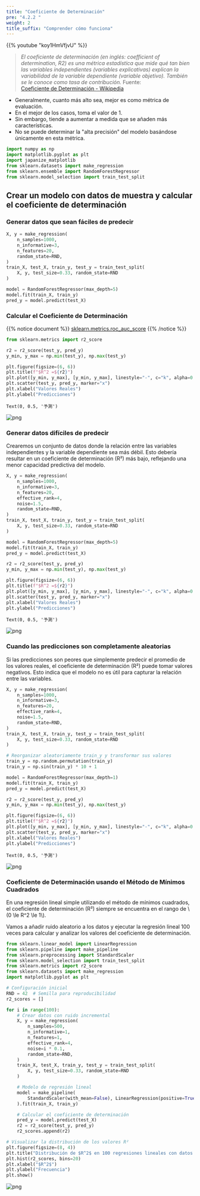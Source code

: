 ```yaml
---
title: "Coeficiente de Determinación"
pre: "4.2.2 "
weight: 2
title_suffix: "Comprender cómo funciona"
---
```


{{% youtube "koy1HmVfjvU" %}}

> *El coeficiente de determinación (en inglés: coefficient of determination, R2) es una métrica estadística que mide qué tan bien las variables independientes (variables explicativas) explican la variabilidad de la variable dependiente (variable objetivo). También se le conoce como tasa de contribución.* Fuente:  
[Coeficiente de Determinación - Wikipedia](https://ja.wikipedia.org/wiki/%E6%B1%BA%E5%AE%9A%E4%BF%82%E6%95%B0)

- Generalmente, cuanto más alto sea, mejor es como métrica de evaluación.
- En el mejor de los casos, toma el valor de 1.
- Sin embargo, tiende a aumentar a medida que se añaden más características.
- No se puede determinar la "alta precisión" del modelo basándose únicamente en esta métrica.

```python
import numpy as np
import matplotlib.pyplot as plt
import japanize_matplotlib
from sklearn.datasets import make_regression
from sklearn.ensemble import RandomForestRegressor
from sklearn.model_selection import train_test_split
```

## Crear un modelo con datos de muestra y calcular el coeficiente de determinación
### Generar datos que sean fáciles de predecir


```python
X, y = make_regression(
    n_samples=1000,
    n_informative=3,
    n_features=20,
    random_state=RND,
)
train_X, test_X, train_y, test_y = train_test_split(
    X, y, test_size=0.33, random_state=RND
)

model = RandomForestRegressor(max_depth=5)
model.fit(train_X, train_y)
pred_y = model.predict(test_X)
```

### Calcular el Coeficiente de Determinación
{{% notice document %}}
[sklearn.metrics.roc_auc_score](https://scikit-learn.org/stable/modules/generated/sklearn.metrics.roc_auc_score.html)
{{% /notice %}}


```python
from sklearn.metrics import r2_score

r2 = r2_score(test_y, pred_y)
y_min, y_max = np.min(test_y), np.max(test_y)

plt.figure(figsize=(6, 6))
plt.title(f"$R^2 =${r2}")
plt.plot([y_min, y_max], [y_min, y_max], linestyle="-", c="k", alpha=0.2)
plt.scatter(test_y, pred_y, marker="x")
plt.xlabel("Valores Reales")
plt.ylabel("Predicciones")
```


    Text(0, 0.5, '予測')




    
![png](/images/eval/regression/r2_files/r2_6_1.png)
    

### Generar datos difíciles de predecir
Crearemos un conjunto de datos donde la relación entre las variables independientes y la variable dependiente sea más débil. Esto debería resultar en un coeficiente de determinación (R²) más bajo, reflejando una menor capacidad predictiva del modelo.


```python
X, y = make_regression(
    n_samples=1000,
    n_informative=3,
    n_features=20,
    effective_rank=4,
    noise=1.5,
    random_state=RND,
)
train_X, test_X, train_y, test_y = train_test_split(
    X, y, test_size=0.33, random_state=RND
)

model = RandomForestRegressor(max_depth=5)
model.fit(train_X, train_y)
pred_y = model.predict(test_X)
```


```python
r2 = r2_score(test_y, pred_y)
y_min, y_max = np.min(test_y), np.max(test_y)

plt.figure(figsize=(6, 6))
plt.title(f"$R^2 =${r2}")
plt.plot([y_min, y_max], [y_min, y_max], linestyle="-", c="k", alpha=0.2)
plt.scatter(test_y, pred_y, marker="x")
plt.xlabel("Valores Reales")
plt.ylabel("Predicciones")
```


    Text(0, 0.5, '予測')

    
![png](/images/eval/regression/r2_files/r2_9_1.png)
    

### Cuando las predicciones son completamente aleatorias
Si las predicciones son peores que simplemente predecir el promedio de los valores reales, el coeficiente de determinación (R²) puede tomar valores negativos. Esto indica que el modelo no es útil para capturar la relación entre las variables.

```python
X, y = make_regression(
    n_samples=1000,
    n_informative=3,
    n_features=20,
    effective_rank=4,
    noise=1.5,
    random_state=RND,
)
train_X, test_X, train_y, test_y = train_test_split(
    X, y, test_size=0.33, random_state=RND
)

# Reorganizar aleatoriamente train_y y transformar sus valores
train_y = np.random.permutation(train_y)
train_y = np.sin(train_y) * 10 + 1

model = RandomForestRegressor(max_depth=1)
model.fit(train_X, train_y)
pred_y = model.predict(test_X)
```


```python
r2 = r2_score(test_y, pred_y)
y_min, y_max = np.min(test_y), np.max(test_y)

plt.figure(figsize=(6, 6))
plt.title(f"$R^2 =${r2}")
plt.plot([y_min, y_max], [y_min, y_max], linestyle="-", c="k", alpha=0.2)
plt.scatter(test_y, pred_y, marker="x")
plt.xlabel("Valores Reales")
plt.ylabel("Predicciones")
```


    Text(0, 0.5, '予測')




    
![png](/images/eval/regression/r2_files/r2_12_1.png)
    

### Coeficiente de Determinación usando el Método de Mínimos Cuadrados
En una regresión lineal simple utilizando el método de mínimos cuadrados, el coeficiente de determinación (R²) siempre se encuentra en el rango de \\(0 \le R^2 \le 1\\). 

Vamos a añadir ruido aleatorio a los datos y ejecutar la regresión lineal 100 veces para calcular y analizar los valores del coeficiente de determinación.

```python
from sklearn.linear_model import LinearRegression
from sklearn.pipeline import make_pipeline
from sklearn.preprocessing import StandardScaler
from sklearn.model_selection import train_test_split
from sklearn.metrics import r2_score
from sklearn.datasets import make_regression
import matplotlib.pyplot as plt

# Configuración inicial
RND = 42  # Semilla para reproducibilidad
r2_scores = []

for i in range(100):
    # Crear datos con ruido incremental
    X, y = make_regression(
        n_samples=500,
        n_informative=1,
        n_features=1,
        effective_rank=4,
        noise=i * 0.1,
        random_state=RND,
    )
    train_X, test_X, train_y, test_y = train_test_split(
        X, y, test_size=0.33, random_state=RND
    )

    # Modelo de regresión lineal
    model = make_pipeline(
        StandardScaler(with_mean=False), LinearRegression(positive=True)
    ).fit(train_X, train_y)

    # Calcular el coeficiente de determinación
    pred_y = model.predict(test_X)
    r2 = r2_score(test_y, pred_y)
    r2_scores.append(r2)

# Visualizar la distribución de los valores R²
plt.figure(figsize=(8, 4))
plt.title("Distribución de $R^2$ en 100 regresiones lineales con datos aleatorios")
plt.hist(r2_scores, bins=20)
plt.xlabel("$R^2$")
plt.ylabel("Frecuencia")
plt.show()
```

    
![png](/images/eval/regression/r2_files/r2_14_0.png)
    

